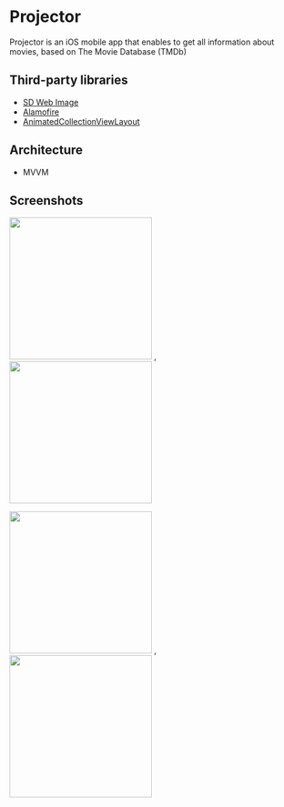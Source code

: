 # Projector
Projector is an iOS mobile app that enables to get all information about movies, based on The Movie Database (TMDb) 


## Third-party libraries

 - [SD Web Image](https://github.com/SDWebImage/SDWebImage)
 - [Alamofire](https://github.com/Alamofire/Alamofire)
 - [AnimatedCollectionViewLayout](https://github.com/KelvinJin/AnimatedCollectionViewLayout)
 
 ## Architecture
 - MVVM
 
 ## Screenshots
 
<img src="https://github.com/fthgrsy27/Projector/blob/dfed319571e3f6550028254be43b6cf9edefa875/Assets/Screenshots/picture1.png" width="250"> ,
<img src="https://github.com/fthgrsy27/Projector/blob/dfed319571e3f6550028254be43b6cf9edefa875/Assets/Screenshots/picture2.png" width="250">

<img src="https://media.giphy.com/media/Q4USpjsAjFBowijTnd/giphy.gif" width="250"> , 
<img src="https://media.giphy.com/media/WAdzmddxB7MEWXNyvT/giphy.gif" width="250">





 
 
